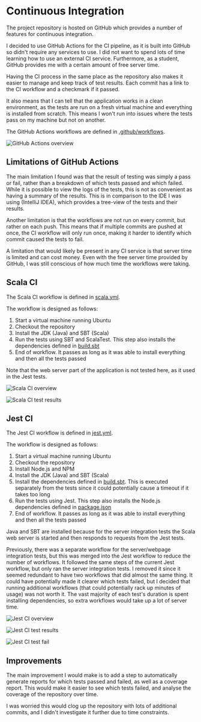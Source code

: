 # Continuous Integration

The project repository is hosted on GitHub which provides a number of features for continuous integration.

I decided to use GitHub Actions for the CI pipeline, as it is built into GitHub so didn't require any services to use.
I did not want to spend lots of time learning how to use an external CI service.
Furthermore, as a student, GitHub provides me with a certain amount of free server time.

Having the CI process in the same place as the repository also makes it easier to manage and keep track of test results.
Each commit has a link to the CI workflow and a checkmark if it passed.

It also means that I can tell that the application works in a clean environment, as the tests are run on a
fresh virtual machine and everything is installed from scratch.
This means I won't run into issues where the tests pass on my machine but not on another.

The GitHub Actions workflows are defined in [.github/workflows](../.github/workflows).

![GitHub Actions overview](./images/actions_overview.png)

## Limitations of GitHub Actions

The main limitation I found was that the result of testing was simply a pass or fail, rather than a breakdown of
which tests passed and which failed.
While it is possible to view the logs of the tests, this is not as convenient as having a summary of the results.
This is in comparison to the IDE I was using (IntelliJ IDEA), which provides a tree-view of the tests and their results.

Another limitation is that the workflows are not run on every commit, but rather on each push.
This means that if multiple commits are pushed at once, the CI workflow will only run once, making it harder to identify
which commit caused the tests to fail.

A limitation that would likely be present in any CI service is that server time is limited and can cost money.
Even with the free server time provided by GitHub, I was still conscious of how much time the workflows were taking.

## Scala CI

The Scala CI workflow is defined in [scala.yml](../.github/workflows/scala.yml).

The workflow is designed as follows:

1. Start a virtual machine running Ubuntu
2. Checkout the repository
3. Install the JDK (Java) and SBT (Scala)
4. Run the tests using SBT and ScalaTest. This step also installs the dependencies defined in [build.sbt](../build.sbt)
5. End of workflow. It passes as long as it was able to install everything and then all the tests passed

Note that the web server part of the application is not tested here, as it used in the Jest tests.

![Scala CI overview](./images/scala_ci_overview.png)

![Scala CI test results](./images/scala_ci_results.png)

## Jest CI

The Jest CI workflow is defined in [jest.yml](../.github/workflows/jest.yml).

The workflow is designed as follows:

1. Start a virtual machine running Ubuntu
2. Checkout the repository
3. Install Node.js and NPM
4. Install the JDK (Java) and SBT (Scala)
5. Install the dependencies defined in [build.sbt](../build.sbt). This is executed separately from the tests since it
   could potentially cause a timeout if it takes too long
6. Run the tests using Jest. This step also installs the Node.js dependencies defined in [package.json](../package.json)
7. End of workflow. It passes as long as it was able to install everything and then all the tests passed

Java and SBT are installed because for the server integration tests the Scala web server is started and then responds
to requests from the Jest tests.

Previously, there was a separate workflow for the server/webpage integration tests, but this was merged into the Jest
workflow to reduce the number of workflows.
It followed the same steps of the current Jest workflow, but only ran the server integration tests.
I removed it since it seemed redundant to have two workflows that did almost the same thing.
It could have potentially made it clearer which tests failed, but I decided that running additional workflows
(that could potentially rack up minutes of usage) was not worth it. 
The vast majority of each test's duration is spent installing dependencies, so extra workflows would take up a lot of
server time.

![Jest CI overview](./images/jest_ci_overview.png)

![Jest CI test results](./images/jest_ci_results.png)

![Jest CI test fail](./images/jest_ci_fail.png)

## Improvements

The main improvement I would make is to add a step to automatically generate reports for which tests passed and failed,
as well as a coverage report.
This would make it easier to see which tests failed, and analyse the coverage of the repository over time.

I was worried this would clog up the repository with lots of additional commits, and I didn't investigate it further
due to time constraints.
